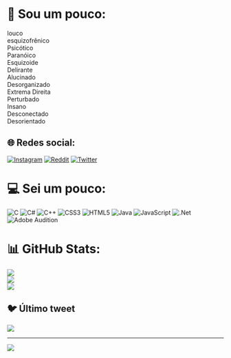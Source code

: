 # 💫 Sou um pouco:
louco<br>esquizofrênico<br>Psicótico<br>Paranóico<br>Esquizoide<br>Delirante<br>Alucinado<br>Desorganizado<br>Extrema Direita<br>Perturbado<br>Insano<br>Desconectado<br>Desorientado


## 🌐 Redes social:
[![Instagram](https://img.shields.io/badge/Instagram-%23E4405F.svg?logo=Instagram&logoColor=white)](https://instagram.com/Srbatista_2) [![Reddit](https://img.shields.io/badge/Reddit-%23FF4500.svg?logo=Reddit&logoColor=white)](https://reddit.com/user/Srbatista_2) [![Twitter](https://img.shields.io/badge/Twitter-%231DA1F2.svg?logo=Twitter&logoColor=white)](https://twitter.com/srbatista_2) 

# 💻 Sei um pouco:
![C](https://img.shields.io/badge/c-%2300599C.svg?style=for-the-badge&logo=c&logoColor=white) ![C#](https://img.shields.io/badge/c%23-%23239120.svg?style=for-the-badge&logo=c-sharp&logoColor=white) ![C++](https://img.shields.io/badge/c++-%2300599C.svg?style=for-the-badge&logo=c%2B%2B&logoColor=white) ![CSS3](https://img.shields.io/badge/css3-%231572B6.svg?style=for-the-badge&logo=css3&logoColor=white) ![HTML5](https://img.shields.io/badge/html5-%23E34F26.svg?style=for-the-badge&logo=html5&logoColor=white) ![Java](https://img.shields.io/badge/java-%23ED8B00.svg?style=for-the-badge&logo=java&logoColor=white) ![JavaScript](https://img.shields.io/badge/javascript-%23323330.svg?style=for-the-badge&logo=javascript&logoColor=%23F7DF1E) ![.Net](https://img.shields.io/badge/.NET-5C2D91?style=for-the-badge&logo=.net&logoColor=white) ![Adobe Audition](https://img.shields.io/badge/Adobe%20Audition-9999FF.svg?style=for-the-badge&logo=Adobe%20Audition&logoColor=white)
# 📊 GitHub Stats:
![](https://github-readme-stats.vercel.app/api?username=srbatista2&theme=dark&hide_border=false&include_all_commits=false&count_private=false)<br/>
![](https://github-readme-streak-stats.herokuapp.com/?user=srbatista2&theme=dark&hide_border=false)<br/>
![](https://github-readme-stats.vercel.app/api/top-langs/?username=srbatista2&theme=dark&hide_border=false&include_all_commits=false&count_private=false&layout=compact)

## 🐦 Último tweet
[![](https://gtce.itsvg.in/api?username=srbatista_2)](https://github.com/VishwaGauravIn/github-twitter-card-embed)

---
[![](https://visitcount.itsvg.in/api?id=srbatista2&icon=0&color=0)](https://visitcount.itsvg.in)

<!-- Proudly created with GPRM ( https://gprm.itsvg.in ) -->
